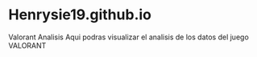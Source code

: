 # Henrysie19.github.io
Valorant Analisis
Aqui podras visualizar el analisis de los datos del juego VALORANT
